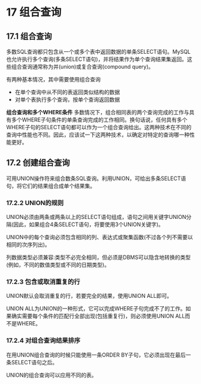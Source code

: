 # 17 组合查询

## 17.1 组合查询

多数SQL查询都只包含从一个或多个表中返回数据的单条SELECT语句。MySQL也允许执行多个查询(多条SELECT语句)，并将结果作为单个查询结果集返回。这些组合查询通常称为并(union)或复合查询(compound query)。

有两种基本情况，其中需要使用组合查询

* 在单个查询中从不同的表返回类似结构的数据
* 对单个表执行多个查询，按单个查询返回数据

**组合查询和多个WHERE条件** 多数情况下，组合相同表的两个查询完成的工作与具有多个WHERE子句条件的单条查询完成的工作相同。换句话说，任何具有多个WHERE子句的SELECT语句都可以作为一个组合查询给出。这两种技术在不同的查询中性能也不同。因此，应该试一下这两种技术，以确定对特定的查询哪一种性能更好。

## 17.2 创建组合查询

可用UNION操作符来组合数条SQL查询。利用UNION，可给出多条SELECT语句，将它们的结果组合成单个结果集。

### 17.2.2 UNION的规则

UNION必须由两条或两条以上的SELECT语句组成，语句之间用关键字UNION分隔(因此，如果组合4条SELECT语句，将要使用3个UNION关键字)。

UNION中的每个查询必须包含相同的列、表达式或聚集函数(不过各个列不需要以相同的次序列出)。

列数据类型必须兼容:类型不必完全相同，但必须是DBMS可以隐含地转换的类型(例如，不同的数值类型或不同的日期类型)。

### 17.2.3 包含或取消重复的行

UNION默认会取消重复的行，若要完全的结果，使用UNION ALL即可。

UNION ALL为UNION的一种形式，它可以完成WHERE子句完成不了的工作。如果确实需要每个条件的匹配行全部出现(包括重复行)，则必须使用UNION ALL而不是WHERE。

### 17.2.4 对组合查询结果排序

在用UNION组合查询的时候只能使用一条ORDER BY子句，它必须出现在最后一条SELECT语句之后。

UNION的组合查询可以应用不同的表。



